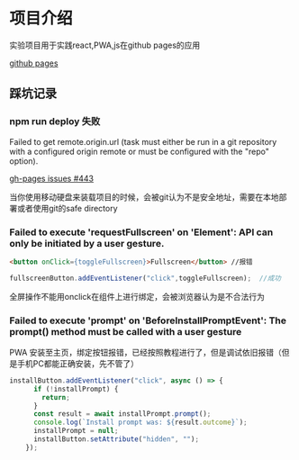 # 项目介绍

实验项目用于实践react,PWA,js在github pages的应用

[github pages](https://severinzhong.github.io/githubpage/)

## 踩坑记录

### npm run deploy 失败

Failed to get remote.origin.url (task must either be run in a git repository with a configured origin remote or must be configured with the "repo" option).

[gh-pages issues #443](https://github.com/tschaub/gh-pages/issues/443)

当你使用移动硬盘来装载项目的时候，会被git认为不是安全地址，需要在本地部署或者使用git的safe directory

### Failed to execute 'requestFullscreen' on 'Element': API can only be initiated by a user gesture.

```html
<button onClick={toggleFullscreen}>Fullscreen</button> //报错
```

```js
fullscreenButton.addEventListener("click",toggleFullscreen);  //成功
```

全屏操作不能用onclick在组件上进行绑定，会被浏览器认为是不合法行为

### Failed to execute 'prompt' on 'BeforeInstallPromptEvent': The prompt() method must be called with a user gesture

PWA 安装至主页，绑定按钮报错，已经按照教程进行了，但是调试依旧报错（但是手机PC都能正确安装，先不管了）

```js
installButton.addEventListener("click", async () => {
      if (!installPrompt) {
        return;
      }
      const result = await installPrompt.prompt();
      console.log(`Install prompt was: ${result.outcome}`);
      installPrompt = null;
      installButton.setAttribute("hidden", "");
    });
```